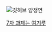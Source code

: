 ![깃허브 양정연](https://user-images.githubusercontent.com/61109660/160549662-9260851d-b5b8-462b-b93d-55f8a996c58f.png)

[7차 과제는 여기루](https://www.notion.so/7-7d8baf5f98fe477e8f73de0a86f5c06f)
